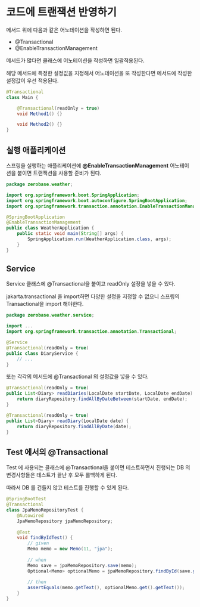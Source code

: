 # 코드에 트랜잭션 반영하기
메서드 위에 다음과 같은 어노테이션을 작성하면 된다.
- @Transactional
- @EnableTransactionManagement

메서드가 많다면 클래스에 어노테이션을 작성하면 일괄적용된다.

해당 메서드에 특정한 설정값을 지정해서 어노테이션을 또 작성한다면 메서드에 작성한 설정값이 우선 적용된다.
```java
@Transactional
class Main {

    @Transactional(readOnly = true)
    void Method1() {}

    void Method2() {}
}
```

## 실행 애플리케이션
스프링을 실행하는 애플리케이션에 **@EnableTransactionManagement** 어노테이션을 붙이면 트랜잭션을 사용할 준비가 된다.
```java
package zerobase.weather;

import org.springframework.boot.SpringApplication;
import org.springframework.boot.autoconfigure.SpringBootApplication;
import org.springframework.transaction.annotation.EnableTransactionManagement;

@SpringBootApplication
@EnableTransactionManagement
public class WeatherApplication {
    public static void main(String[] args) {
        SpringApplication.run(WeatherApplication.class, args);
    }
}
```

## Service
Service 클래스에 @Transactional을 붙이고 readOnly 설정을 넣을 수 있다.

jakarta.transactional 을 import하면 다양한 설정을 지정할 수 없으니 스프링의 Transactional을 import 해야한다.
```java
package zerobase.weather.service;

import ...
import org.springframework.transaction.annotation.Transactional;

@Service
@Transactional(readOnly = true)
public class DiaryService {
    // ...
}
```

또는 각각의 메서드에 @Transactional 의 설정값을 넣을 수 있다.

```java
@Transactional(readOnly = true)
public List<Diary> readDiaries(LocalDate startDate, LocalDate endDate) {
    return diaryRepository.findAllByDateBetween(startDate, endDate);
}

@Transactional(readOnly = true)
public List<Diary> readDiary(LocalDate date) {
    return diaryRepository.findAllByDate(date);
}
```

## Test 에서의 @Transactional
Test 에 사용되는 클래스에 @Transactional을 붙이면 테스트하면서 진행되는 DB 의 변경사항들은 테스트가 끝난 후 모두 롤백하게 된다.

따라서 DB 를 건들지 않고 테스트를 진행할 수 있게 된다.
```java
@SpringBootTest
@Transactional
class JpaMemoRepositoryTest {
    @Autowired
    JpaMemoRepository jpaMemoRepository;
    
    @Test
    void findByIdTest() {
        // given
        Memo memo = new Memo(11, "jpa");
        
        // when
        Memo save = jpaMemoRepository.save(memo);
        Optional<Memo> optionalMemo = jpaMemoRepository.findById(save.getId());
        
        // then
        assertEquals(memo.getText(), optionalMemo.get().getText());
    }
}
```